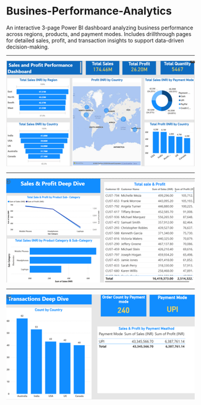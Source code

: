 # Busines-Performance-Analytics

An interactive 3-page Power BI dashboard analyzing business performance across regions, products, and payment modes. Includes drillthrough pages for detailed sales, profit, and transaction insights to support data-driven decision-making.

---


![Uber Dashboard](https://github.com/Pranshul-cloud/Busines-Performance-Analytics/blob/main/Dashboard.png/Main_Dashboard.png)

---

![Uber Dashboard](https://github.com/Pranshul-cloud/Busines-Performance-Analytics/blob/main/Dashboard.png/Sales_%26_Profit_DeepDive.png)

---

![Uber Dashboard](https://github.com/Pranshul-cloud/Busines-Performance-Analytics/blob/main/Dashboard.png/Transactions_Deepdive.png)
